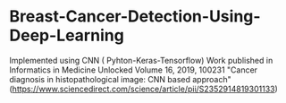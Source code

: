 # Breast-Cancer-Detection-Using-Deep-Learning
Implemented using CNN ( Pyhton-Keras-Tensorflow)
Work published in Informatics in Medicine Unlocked Volume 16, 2019, 100231
"Cancer diagnosis in histopathological image: CNN based approach"
(https://www.sciencedirect.com/science/article/pii/S2352914819301133)
